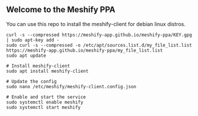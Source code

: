 ## Welcome to the Meshify PPA

You can use this repo to install the meshify-client for debian linux distros.

```shell
curl -s --compressed https://meshify-app.github.io/meshify-ppa/KEY.gpg | sudo apt-key add -
sudo curl -s --compressed -o /etc/apt/sources.list.d/my_file_list.list https://meshify-app.github.io/meshify-ppa/my_file_list.list
sudo apt update

# Install meshify-client
sudo apt install meshify-client

# Update the config
sudo nano /etc/meshify/meshify-client.config.json

# Enable and start the service
sudo systemctl enable meshify
sudo systemctl start meshify

```

